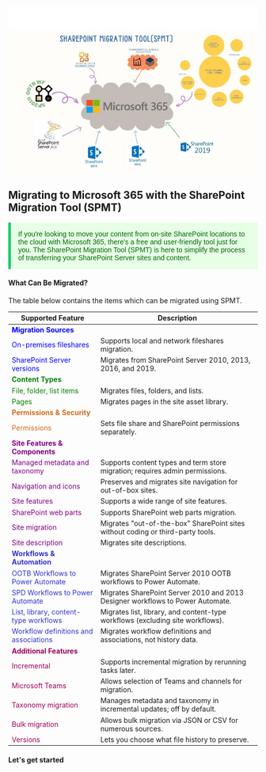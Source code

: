 ![alt text](images\2.jpg)

## Migrating to Microsoft 365 with the SharePoint Migration Tool (SPMT)

<p style="color: #006600; font-family: 'Trebuchet MS', Helvetica, sans-serif; background-color: #e6ffe6; padding: 15px; border-left: 5px solid #00cc66;">
If you're looking to move your content from on-site SharePoint locations to the cloud with Microsoft 365, there's a free and user-friendly tool just for you. The SharePoint Migration Tool (SPMT) is here to simplify the process of transferring your SharePoint Server sites and content.
</p>

#### What Can Be Migrated?

The table below contains the items which can be migrated using SPMT.

| **Supported Feature**                                                                                           | **Description**                                                                                      |
|-----------------------------------------------------------------------------------------------------------------|------------------------------------------------------------------------------------------------------|
| <span style="color: blue;">**Migration Sources**</span>                                                         |                                                                                                      |
| <span style="color: blue;">On-premises fileshares</span>                                                        | Supports local and network fileshares migration.                                                     |
| <span style="color: blue;">SharePoint Server versions</span>                                                    | Migrates from SharePoint Server 2010, 2013, 2016, and 2019.                                           |
| <span style="color: green;">**Content Types**</span>                                                            |                                                                                                      |
| <span style="color: green;">File, folder, list items</span>                                                     | Migrates files, folders, and lists.                                                                  |
| <span style="color: green;">Pages</span>                                                                        | Migrates pages in the site asset library.                                                            |
| <span style="color: Chocolate;">**Permissions & Security**</span>                                                  |                                                                                                      |
| <span style="color: Chocolate;">Permissions</span>                                                                 | Sets file share and SharePoint permissions separately.                                               |
| <span style="color: purple;">**Site Features & Components**</span>                                              |                                                                                                      |
| <span style="color: purple;">Managed metadata and taxonomy</span>                                               | Supports content types and term store migration; requires admin permissions.                         |
| <span style="color: purple;">Navigation and icons</span>                                                        | Preserves and migrates site navigation for out-of-box sites.                                         |
| <span style="color: purple;">Site features</span>                                                               | Supports a wide range of site features.                                                              |
| <span style="color: purple;">SharePoint web parts</span>                                                        | Supports SharePoint web parts migration.                                                             |
| <span style="color: purple;">Site migration</span>                                                              | Migrates "out-of-the-box" SharePoint sites without coding or third-party tools.                      |
| <span style="color: purple;">Site description</span>                                                            | Migrates site descriptions.                                                                          |
| <span style="color: #3333cc;">**Workflows & Automation**</span>                                                  |                                                                                                      |
| <span style="color: #3333cc;">OOTB Workflows to Power Automate</span>                                            | Migrates SharePoint Server 2010 OOTB workflows to Power Automate.                                    |
| <span style="color: #3333cc;">SPD Workflows to Power Automate</span>                                             | Migrates SharePoint Server 2010 and 2013 Designer workflows to Power Automate.                       |
| <span style="color: #3333cc;">List, library, content-type workflows</span>                                       | Migrates list, library, and content-type workflows (excluding site workflows).                       |
| <span style="color: #3333cc;">Workflow definitions and associations</span>                                       | Migrates workflow definitions and associations, not history data.                                    |
| <span style="color: #9e0059;">**Additional Features**</span>                                                       |                                                                                                      |
| <span style="color: #9e0059;">Incremental</span>                                                                   | Supports incremental migration by rerunning tasks later.                                             |
| <span style="color: #9e0059;">Microsoft Teams</span>                                                               | Allows selection of Teams and channels for migration.                                                |
| <span style="color: #9e0059;">Taxonomy migration</span>                                                            | Manages metadata and taxonomy in incremental updates; off by default.                                |
| <span style="color: #9e0059;">Bulk migration</span>                                                                | Allows bulk migration via JSON or CSV for numerous sources.                                          |
| <span style="color: #9e0059;">Versions</span>                                                                      | Lets you choose what file history to preserve.                                                       |


#### Let's get started
